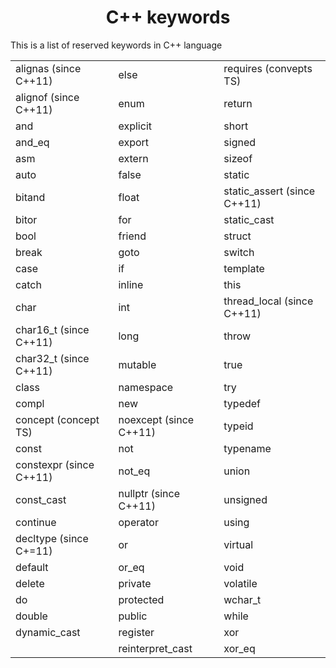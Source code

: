 <h1><center>C++  keywords</center></h1>

<p>
    This is a list of reserved keywords in C++ language
</p>

<table>
    <tr border = 1>
        <td>alignas (since C++11)</td> <td>else</td> <td>requires (convepts TS)</td>
    </tr>
    <tr>
        <td>alignof (since C++11)</td> <td>enum</td> <td>return</td>
    </tr>
    <tr>
        <td>and</td> <td>explicit</td> <td>short</td>
    </tr>
    <tr>
        <td>and_eq</td> <td>export</td> <td>signed</td>
    </tr>
    <tr>
        <td>asm</td> <td>extern</td> <td>sizeof</td>
    </tr>
    <tr>
        <td>auto</td> <td>false</td> <td>static</td>
    </tr>
    <tr>
        <td>bitand</td> <td>float</td> <td>static_assert (since C++11)</td>
    </tr>
    <tr>
        <td>bitor</td> <td>for</td> <td>static_cast</td>
    </tr>
    <tr>
        <td>bool</td> <td>friend</td> <td>struct</td>
    </tr>
    <tr>
        <td>break</td> <td>goto</td> <td>switch</td>
    </tr>
    <tr>
        <td>case</td> <td>if</td> <td>template</td>
    </tr>
    <tr>
        <td>catch</td> <td>inline</td> <td>this</td>
    </tr>
    <tr>
        <td>char</td> <td>int</td> <td>thread_local (since C++11)</td>
    </tr>
    <tr>
        <td>char16_t (since C++11)</td> <td>long</td> <td>throw</td>
    </tr>
    <tr>
        <td>char32_t (since C++11)</td> <td>mutable</td> <td>true</td>
    </tr>
    <tr>
        <td>class</td> <td>namespace</td> <td>try</td>
    </tr>
    <tr>
        <td>compl</td> <td>new</td> <td>typedef</td>
    </tr>
    <tr>
        <td>concept (concept TS)</td> <td>noexcept (since C++11)</td> <td>typeid</td>
    </tr>
    <tr>
        <td>const</td> <td>not</td> <td>typename</td>
    </tr>
    <tr>
        <td>constexpr (since C++11)</td> <td>not_eq</td> <td>union</td>
    </tr>
    <tr>
        <td>const_cast</td> <td>nullptr (since C++11)</td> <td>unsigned</td>
    </tr>
    <tr>
        <td>continue</td> <td>operator</td> <td>using</td>
    </tr>
    <tr>
        <td>decltype (since C+=11)</td> <td>or</td> <td>virtual</td>
    </tr>
    <tr>
        <td>default</td> <td>or_eq</td> <td>void</td>
    </tr>
    <tr>
        <td>delete</td> <td>private</td> <td>volatile</td>
    </tr>
    <tr>
        <td>do</td> <td>protected</td> <td>wchar_t</td>
    </tr>
    <tr>
        <td>double</td> <td>public</td> <td>while</td>
    </tr>
    <tr>
        <td>dynamic_cast</td> <td>register</td> <td>xor</td>
    </tr>
    <tr>
        <td></td> <td>reinterpret_cast</td> <td>xor_eq</td>
    </tr>
</table>

